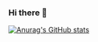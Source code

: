 ### Hi there 👋

[![Anurag's GitHub stats](https://github-readme-stats.vercel.app/api?username=thestrongdev&show_icons=true&theme=radical)](https://github.com/anuraghazra/github-readme-stats)

<!--
**thestrongdev/thestrongdev** is a ✨ _special_ ✨ repository because its `README.md` (this file) appears on your GitHub profile.

Here are some ideas to get you started:

- 🔭 I’m currently working on ...
- 🌱 I’m currently learning ...
- 👯 I’m looking to collaborate on ...
- 🤔 I’m looking for help with ...
- 💬 Ask me about ...
- 📫 How to reach me: ...
- 😄 Pronouns: ...
- ⚡ Fun fact: ...
-->
